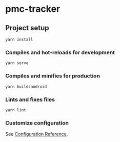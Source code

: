 # pmc-tracker

## Project setup
```
yarn install
```

### Compiles and hot-reloads for development
```
yarn serve
```

### Compiles and minifies for production
```
yarn build:android
```

### Lints and fixes files
```
yarn lint
```

### Customize configuration
See [Configuration Reference](https://cli.vuejs.org/config/).

